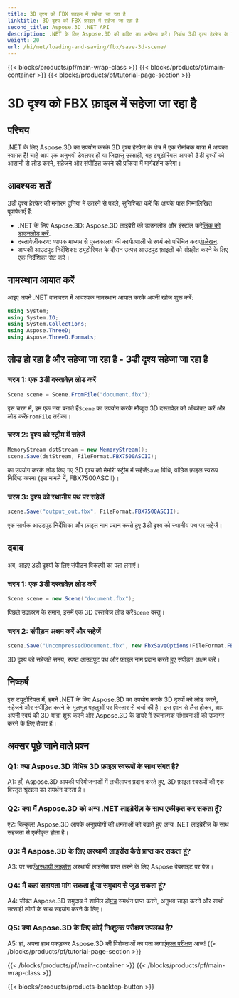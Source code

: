 ```yaml
---
title: 3D दृश्य को FBX फ़ाइल में सहेजा जा रहा है
linktitle: 3D दृश्य को FBX फ़ाइल में सहेजा जा रहा है
second_title: Aspose.3D .NET API
description: .NET के लिए Aspose.3D की शक्ति का अन्वेषण करें। निर्बाध 3डी दृश्य हेरफेर के लिए एक बहुमुखी पुस्तकालय। आसानी से लोड करें, सहेजें और संपीड़ित करें।
weight: 20
url: /hi/net/loading-and-saving/fbx/save-3d-scene/
---
```


{{< blocks/products/pf/main-wrap-class >}}
{{< blocks/products/pf/main-container >}}
{{< blocks/products/pf/tutorial-page-section >}}

# 3D दृश्य को FBX फ़ाइल में सहेजा जा रहा है

## परिचय

.NET के लिए Aspose.3D का उपयोग करके 3D दृश्य हेरफेर के क्षेत्र में एक रोमांचक यात्रा में आपका स्वागत है! चाहे आप एक अनुभवी डेवलपर हों या जिज्ञासु उत्साही, यह ट्यूटोरियल आपको 3डी दृश्यों को आसानी से लोड करने, सहेजने और संपीड़ित करने की प्रक्रिया में मार्गदर्शन करेगा।

## आवश्यक शर्तें

3डी दृश्य हेरफेर की मनोरम दुनिया में उतरने से पहले, सुनिश्चित करें कि आपके पास निम्नलिखित पूर्वापेक्षाएँ हैं:

-  .NET के लिए Aspose.3D: Aspose.3D लाइब्रेरी को डाउनलोड और इंस्टॉल करें[लिंक को डाउनलोड करें](https://releases.aspose.com/3d/net/).
-  दस्तावेज़ीकरण: व्यापक माध्यम से पुस्तकालय की कार्यप्रणाली से स्वयं को परिचित कराएं[प्रलेखन](https://reference.aspose.com/3d/net/).
- आपकी आउटपुट निर्देशिका: ट्यूटोरियल के दौरान उत्पन्न आउटपुट फ़ाइलों को संग्रहीत करने के लिए एक निर्देशिका सेट करें।

## नामस्थान आयात करें

आइए अपने .NET वातावरण में आवश्यक नामस्थान आयात करके अपनी खोज शुरू करें:

```csharp
using System;
using System.IO;
using System.Collections;
using Aspose.ThreeD;
using Aspose.ThreeD.Formats;
```

## लोड हो रहा है और सहेजा जा रहा है - 3डी दृश्य सहेजा जा रहा है

### चरण 1: एक 3डी दस्तावेज़ लोड करें

```csharp
Scene scene = Scene.FromFile("document.fbx");
```

 इस चरण में, हम एक नया बनाते हैं`Scene` का उपयोग करके मौजूदा 3D दस्तावेज़ को ऑब्जेक्ट करें और लोड करें`FromFile` तरीका।

### चरण 2: दृश्य को स्ट्रीम में सहेजें

```csharp
MemoryStream dstStream = new MemoryStream();
scene.Save(dstStream, FileFormat.FBX7500ASCII);
```

 का उपयोग करके लोड किए गए 3D दृश्य को मेमोरी स्ट्रीम में सहेजें`Save` विधि, वांछित फ़ाइल स्वरूप निर्दिष्ट करना (इस मामले में, FBX7500ASCII)।


### चरण 3: दृश्य को स्थानीय पथ पर सहेजें

```csharp
scene.Save("output_out.fbx", FileFormat.FBX7500ASCII);
```

एक सार्थक आउटपुट निर्देशिका और फ़ाइल नाम प्रदान करते हुए 3डी दृश्य को स्थानीय पथ पर सहेजें।

## दबाव

अब, आइए 3डी दृश्यों के लिए संपीड़न विकल्पों का पता लगाएं।

### चरण 1: एक 3डी दस्तावेज़ लोड करें

```csharp
Scene scene = new Scene("document.fbx");
```

 पिछले उदाहरण के समान, इसमें एक 3D दस्तावेज़ लोड करें`Scene` वस्तु।

### चरण 2: संपीड़न अक्षम करें और सहेजें

```csharp
scene.Save("UncompressedDocument.fbx", new FbxSaveOptions(FileFormat.FBX7500ASCII) { EnableCompression = false });
```

3D दृश्य को सहेजते समय, स्पष्ट आउटपुट पथ और फ़ाइल नाम प्रदान करते हुए संपीड़न अक्षम करें।

## निष्कर्ष

इस ट्यूटोरियल में, हमने .NET के लिए Aspose.3D का उपयोग करके 3D दृश्यों को लोड करने, सहेजने और संपीड़ित करने के मूलभूत पहलुओं पर विस्तार से चर्चा की है। इस ज्ञान से लैस होकर, आप अपनी स्वयं की 3D यात्रा शुरू करने और Aspose.3D के दायरे में रचनात्मक संभावनाओं को उजागर करने के लिए तैयार हैं।

## अक्सर पूछे जाने वाले प्रश्न

### Q1: क्या Aspose.3D विभिन्न 3D फ़ाइल स्वरूपों के साथ संगत है?

A1: हाँ, Aspose.3D आपकी परियोजनाओं में लचीलापन प्रदान करते हुए, 3D फ़ाइल स्वरूपों की एक विस्तृत श्रृंखला का समर्थन करता है।

### Q2: क्या मैं Aspose.3D को अन्य .NET लाइब्रेरीज़ के साथ एकीकृत कर सकता हूँ?

ए2: बिल्कुल! Aspose.3D आपके अनुप्रयोगों की क्षमताओं को बढ़ाते हुए अन्य .NET लाइब्रेरीज़ के साथ सहजता से एकीकृत होता है।

### Q3: मैं Aspose.3D के लिए अस्थायी लाइसेंस कैसे प्राप्त कर सकता हूं?

 A3: पर जाएँ[अस्थायी लाइसेंस](https://purchase.aspose.com/temporary-license/) अस्थायी लाइसेंस प्राप्त करने के लिए Aspose वेबसाइट पर पेज।

### Q4: मैं कहां सहायता मांग सकता हूं या समुदाय से जुड़ सकता हूं?

 A4: जीवंत Aspose.3D समुदाय में शामिल हों[मंच](https://forum.aspose.com/c/3d/18) समर्थन प्राप्त करने, अनुभव साझा करने और साथी उत्साही लोगों के साथ सहयोग करने के लिए।

### Q5: क्या Aspose.3D के लिए कोई निःशुल्क परीक्षण उपलब्ध है?

 A5: हां, अपना हाथ पकड़कर Aspose.3D की विशेषताओं का पता लगाएं[मुफ्त परीक्षण](https://releases.aspose.com/) आज!
{{< /blocks/products/pf/tutorial-page-section >}}

{{< /blocks/products/pf/main-container >}}
{{< /blocks/products/pf/main-wrap-class >}}

{{< blocks/products/products-backtop-button >}}
